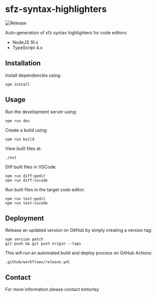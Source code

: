 # sfz-syntax-highlighters
![Release](https://github.com/kmturley/sfz-syntax-highlighters/workflows/Release/badge.svg)

Auto-generation of sfz syntax highlighters for code editors:

* NodeJS 16.x
* TypeScript 4.x


## Installation

Install dependencies using:

    npm install


## Usage

Run the development server using:

    npm run dev

Create a build using:

    npm run build

View built files at:

    ./out

Diff built files in VSCode:

    npm run diff:gedit
    npm run diff:vscode

Run built files in the target code editor:

    npm run test:gedit
    npm run test:vscode


## Deployment

Release an updated version on GitHub by simply creating a version tag:

    npm version patch
    git push && git push origin --tags

This will run an automated build and deploy process on GitHub Actions:

    .github/workflows/release.yml


## Contact

For more information please contact kmturley
